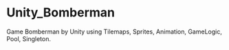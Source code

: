 # Unity_Bomberman
Game Bomberman by Unity using Tilemaps, Sprites, Animation, GameLogic, Pool, Singleton. 



